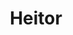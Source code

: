 ---
title: Heitor
artigo: o
picture: /images/h/Heitor.jpg
background: /images/fundos/nuvem.jpg
style: style-azul1
description: O nome de Heitor tem sua origem...
full-description: O nome de Heitor tem sua origem no grego, Héktor,  que significa “eu possuo” ou “tenho em meu poder”, ou seja, aquele que guarda ou possui.  Talvez por isso, meninos que levam o nome de Heitor gostam de aventuras e apresentem características de liderança e comando, podendo até mesmo ser um tanto teimosinhos! 
---
